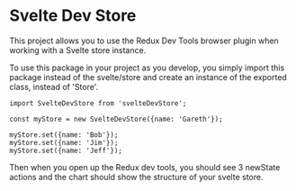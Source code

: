 # Svelte Dev Store

This project allows you to use the Redux Dev Tools browser plugin when working with a Svelte store instance.

To use this package in your project as you develop, you simply import this package instead
of the svelte/store and create an instance of the exported class, instead of 'Store'.

```
import SvelteDevStore from 'svelteDevStore';

const myStore = new SvelteDevStore({name: 'Gareth'});

myStore.set({name: 'Bob'});
myStore.set({name: 'Jim'});
myStore.set({name: 'Jeff'});
```

Then when you open up the Redux dev tools, you should see 3 newState actions
and the chart should show the structure of your svelte store.